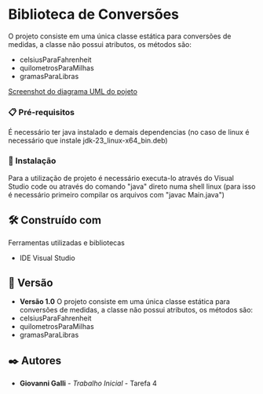 # Biblioteca de Conversões

O projeto consiste em uma única classe estática para conversões de medidas, a classe não possui atributos, os métodos são:
* celsiusParaFahrenheit
* quilometrosParaMilhas
* gramasParaLibras

[Screenshot do diagrama UML do pojeto](\imagem\diagrama.png)

### 📋 Pré-requisitos

É necessário ter java instalado e demais dependencias (no caso de linux é necessário que instale jdk-23_linux-x64_bin.deb)

### 🔧 Instalação

Para a utilização de projeto é necessário executa-lo através do Visual Studio code ou através do comando "java" direto numa shell linux (para isso é necessário primeiro compilar os arquivos com "javac Main.java")

## 🛠️ Construído com

Ferramentas utilizadas e bibliotecas

* IDE Visual Studio

## 📌 Versão

* **Versão 1.0** O projeto consiste em uma única classe estática para conversões de medidas, a classe não possui atributos, os métodos são:
* celsiusParaFahrenheit
* quilometrosParaMilhas
* gramasParaLibras

## ✒️ Autores

* **Giovanni Galli** - *Trabalho Inicial* - Tarefa 4

